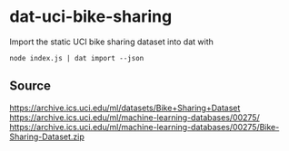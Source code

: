 # dat-uci-bike-sharing

Import the static UCI bike sharing dataset into dat with

```
node index.js | dat import --json
```

## Source
https://archive.ics.uci.edu/ml/datasets/Bike+Sharing+Dataset
https://archive.ics.uci.edu/ml/machine-learning-databases/00275/
https://archive.ics.uci.edu/ml/machine-learning-databases/00275/Bike-Sharing-Dataset.zip